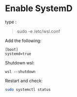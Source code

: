 # Enable SystemD 

type :
>sudo -e /etc/wsl.conf

Add the following:

```systemd
[boot]
systemd=true
```

Shutdown wsl:

```wsl
wsl --shutdown
```

Restart and check:

```sh
sudo systemctl status
```